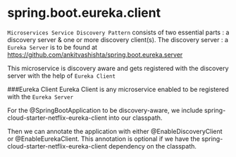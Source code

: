 # spring.boot.eureka.client

`Microservices Service Discovery Pattern` consists of two essential parts : a discovery server & one or more discovery client(s).
The discovery server : a `Eureka Server` is to be found at https://github.com/ankitvashishta/spring.boot.eureka.server

This microservice is discovery aware and gets registered with the discovery server with the help of `Eureka Client`

###Eureka Client
Eureka Client is any microservice enabled to be registered with the `Eureka Server`

For the @SpringBootApplication to be discovery-aware, we include spring-cloud-starter-netflix-eureka-client into our classpath.

Then we can annotate the application with either @EnableDiscoveryClient or @EnableEurekaClient.
This annotation is optional if we have the spring-cloud-starter-netflix-eureka-client dependency on the classpath.
